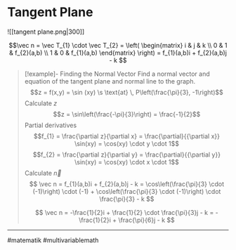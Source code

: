 # Tangent Plane
![[tangent plane.png|300]]

$$\vec n = \vec T_{1} \cdot \vec T_{2} = 
\left(
\begin{matrix}
i & j & k \\
0 & 1 & f_{2}(a,b) \\
1 & 0 & f_{1}(a,b)
\end{matrix}
\right)
= f_{1}(a,b)i + f_{2}(a,b)j - k
$$

>[!example]- Finding the Normal Vector
>Find a normal vector and equation of the tangent plane and normal line to the graph.
>$$z = f(x,y) = \sin (xy) \s \text{at} \, P\left(\frac{\pi}{3}, -1\right)$$
>Calculate $z$
>$$z = \sin\left(\frac{-\pi}{3}\right) = \frac{-1}{2}$$
>Partial derivatives
>$$f_{1} = \frac{\partial z}{\partial x} = \frac{\partial}{{\partial x}} \sin(xy) = \cos(xy) \cdot y \cdot 1$$
>$$f_{2} = \frac{\partial z}{\partial y} = \frac{\partial}{{\partial y}} \sin(xy) = \cos(xy) \cdot x \cdot 1$$
>Calculate $\vec n$
>$$
>\vec n = f_{1}(a,b)i + f_{2}(a,b)j - k = \cos\left(\frac{\pi}{3} \cdot (-1)\right) \cdot (-1) + \cos\left(\frac{\pi}{3} \cdot (-1)\right) \cdot \frac{\pi}{3} - k
>$$
>
>$$
>\vec n = -\frac{1}{2}i + \frac{1}{2} \cdot \frac{\pi}{3}j - k = - \frac{1}{2}i + \frac{\pi}{6}j - k
>$$

---
#matematik #multivariablemath
